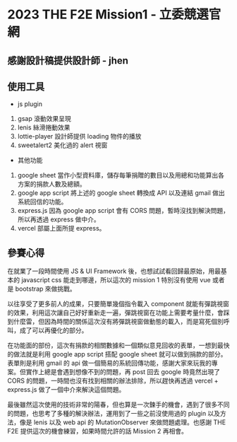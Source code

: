 # 2023 THE F2E Mission1 - 立委競選官網

## 感謝設計稿提供設計師 - jhen

## 使用工具

- js plugin
1. gsap 滾動效果呈現
2. lenis 絲滑捲動效果
3. lottie-player 設計師提供 loading 物件的播放
4. sweetalert2 美化過的 alert 視窗

- 其他功能
1. google sheet 當作小型資料庫，儲存每筆捐贈的數目以及用總和功能算出各方案的捐款人數及總額。
2. google app script 將上述的 google sheet 轉換成 API 以及連結 gmail 做出系統回信的功能。
3. express.js 因為 google app script 會有 CORS 問題，暫時沒找到解決問題，所以再透過 express 做中介。
4. vercel 部屬上面所提 express。

## 參賽心得

在就業了一段時間使用 JS & UI Framework 後，也想試試看回歸最原始，用最基本的 javascript css 能走到哪邊，所以這次的 mission 1 特別沒有使用 vue 或者是 bootstrap 來做挑戰。

以往享受了更多前人的成果，只要簡單幾個指令載入 component 就能有彈跳視窗的效果，利用這次讓自己好好重新走一遍，彈跳視窗在功能上需要考量什麼，會踩到什麼雷，但因為時間的關係這次沒有將彈跳視窗做動態的載入，而是寫死個別呼叫，成了可以再優化的部分。

在功能面的部份，這次有捐款的相關數據和一個類似意見回收的表單，一想到最快的做法就是利用 google app script 搭配 google sheet 就可以做到捐款的部分。表單則是利用 gmail 的 api 做一個簡易的系統回傳功能，感謝大家來玩我的專案。但實作上總是會遇到想像不到的問題，再 post 回去 google 時竟然出現了 CORS 的問題，一時間也沒有找到相關的辦法排除，所以趕快再透過 vercel + express.js 做了一個中介來解決這個問題。

最後雖然這次使用的技術非常的陽春，但也算是一次鍊手的機會，遇到了很多不同的問題，也思考了多種的解決辦法，運用到了一些之前沒使用過的 plugin 以及方法，像是 lenis 以及 web api 的 MutationObserver 來做問題處理。也感謝 THE F2E 提供這次的機會練習，如果時間允許的話 Mission 2 再相會。